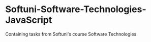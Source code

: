 # Softuni-Software-Technologies-JavaScript
Containing tasks from Softuni's course Software Technologies
